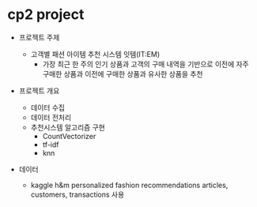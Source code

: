# cp2 project

* 프로젝트 주제
  - 고객별 패션 아이템 추천 시스템 잇템(IT:EM)
    - 가장 최근 한 주의 인기 상품과 고객의 구매 내역을 기반으로 이전에 자주 구매한 상품과 이전에 구매한 상품과 유사한 상품을 추천

* 프로젝트 개요
  - 데이터 수집
  - 데이터 전처리
  - 추천시스템 알고리즘 구현
    - CountVectorizer
    - tf-idf
    - knn
  
* 데이터
  - kaggle h&m personalized fashion recommendations articles, customers, transactions 사용
